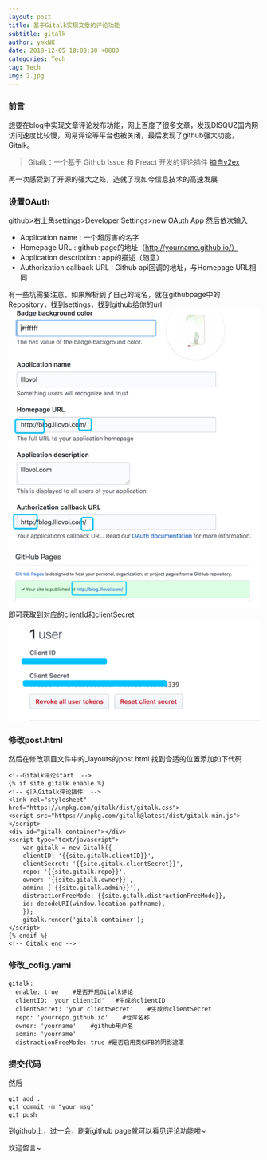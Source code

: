 ```yaml
---
layout: post
title: 基于Gitalk实现文章的评论功能
subtitle: gitalk
author: ymkNK
date: 2018-12-05 18:08:38 +0800
categories: Tech
tag: Tech
img: 2.jpg
---
```

### 前言
想要在blog中实现文章评论发布功能，网上百度了很多文章，发现DISQUZ国内网访问速度比较慢，网易评论等平台也被关闭，最后发现了github强大功能，Gitalk。

>Gitalk：一个基于 Github Issue 和 Preact 开发的评论插件
>[摘自v2ex](https://www.v2ex.com/t/378728)

再一次感受到了开源的强大之处，造就了现如今信息技术的高速发展

### 设置OAuth

github>右上角settings>Developer Settings>new OAuth App
然后依次输入
+ Application name : 一个超厉害的名字
+ Homepage URL : github page的地址（http://yourname.github.io/）
+ Application description : app的描述（随意）
+ Authorization callback URL : Github api回调的地址，与Homepage URL相同

有一些坑需要注意，如果解析到了自己的域名，就在githubpage中的Repository，找到settings，找到github给你的url
![](/assets/img/post/BF70070C-3B46-4045-B222-AB0F67941A4C.png)
![](/assets/img/post/WX20181205-185017@2x.png)
即可获取到对应的clientId和clientSecret
![](/assets/img/post/WX20181205-185240@2x.png)

### 修改post.html
然后在修改项目文件中的_layouts的post.html
找到合适的位置添加如下代码

    <!--Gitalk评论start  -->
    {% if site.gitalk.enable %}
    <!-- 引入Gitalk评论插件  -->
    <link rel="stylesheet" href="https://unpkg.com/gitalk/dist/gitalk.css">
    <script src="https://unpkg.com/gitalk@latest/dist/gitalk.min.js"></script>
    <div id="gitalk-container"></div>
    <script type="text/javascript">
        var gitalk = new Gitalk({
        clientID: '{{site.gitalk.clientID}}',
        clientSecret: '{{site.gitalk.clientSecret}}',
        repo: '{{site.gitalk.repo}}',
        owner: '{{site.gitalk.owner}}',
        admin: ['{{site.gitalk.admin}}'],
        distractionFreeMode: {{site.gitalk.distractionFreeMode}},
        id: decodeURI(window.location.pathname),
        });
        gitalk.render('gitalk-container');
    </script>
    {% endif %}
    <!-- Gitalk end -->

### 修改_cofig.yaml

    gitalk:
      enable: true    #是否开启Gitalk评论
      clientID: 'your clientId'   #生成的clientID
      clientSecret: 'your clientSecret'    #生成的clientSecret
      repo: 'yourrepo.github.io'    #仓库名称
      owner: 'yourname'    #github用户名
      admin: 'yourname'
      distractionFreeMode: true #是否启用类似FB的阴影遮罩

### 提交代码
然后

    git add .
    git commit -m "your msg"
    git push

到github上，过一会，刷新github page就可以看见评论功能啦~

欢迎留言~
